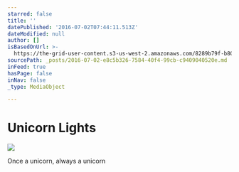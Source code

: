 ```yaml
---
starred: false
title: ''
datePublished: '2016-07-02T07:44:11.513Z'
dateModified: null
author: []
isBasedOnUrl: >-
  https://the-grid-user-content.s3-us-west-2.amazonaws.com/8289b79f-b80d-42a5-b8d1-41b6339a54a3.jpg
sourcePath: _posts/2016-07-02-e8c5b326-7584-40f4-99cb-c9409040520e.md
inFeed: true
hasPage: false
inNav: false
_type: MediaObject

---
```

# Unicorn Lights
![](https://the-grid-user-content.s3-us-west-2.amazonaws.com/8289b79f-b80d-42a5-b8d1-41b6339a54a3.jpg)

Once a unicorn, always a unicorn